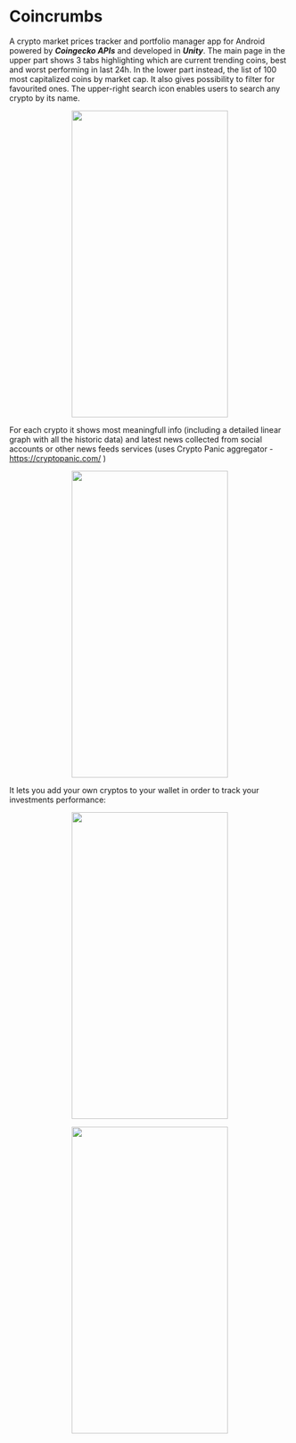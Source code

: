# Coincrumbs
A crypto market prices tracker and portfolio manager app for Android powered by ***Coingecko APIs*** and developed in ***Unity***.
The main page in the upper part shows 3 tabs highlighting which are current trending coins, best and worst performing in last 24h.
In the lower part instead, the list of 100 most capitalized coins by market cap. It also gives possibility to filter for favourited ones.
The upper-right search icon enables users to search any crypto by its name.  

<p align="center">
  <img width="280" height="550" src="https://user-images.githubusercontent.com/41436745/166671633-848e8eb2-48cf-405e-9661-d20f71fce6bb.png">
</p>

For each crypto it shows most meaningfull info (including a detailed linear graph with all the historic data) and latest news collected from social accounts or other news feeds services (uses Crypto Panic aggregator - https://cryptopanic.com/ )

<p align="center">
  <img width="280" height="550" src="https://user-images.githubusercontent.com/41436745/166672065-c34cb912-c86d-4d1b-b87b-3b4edb22d9f5.png">
</p>

It lets you add your own cryptos to your wallet in order to track your investments performance:

<p align="center">
  <img width="280" height="550" src="https://user-images.githubusercontent.com/41436745/166673619-d34e833b-e3a4-412a-ac2c-463036003d55.png">
</p>

<p align="center">
  <img width="280" height="550" src="https://user-images.githubusercontent.com/41436745/166674038-1da763be-e1ee-49e3-a08c-e387a53e796a.png">
</p>
